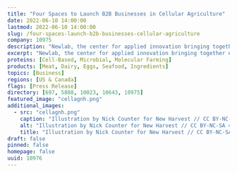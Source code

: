 ```yaml
---
title: "Four Spaces to Launch B2B Businesses in Cellular Agriculture"
date: 2022-06-10 14:00:00
lastmod: 2022-06-10 14:00:00
slug: /four-spaces-launch-b2b-businesses-cellular-agriculture
company: 10975
description: "Newlab, the center for applied innovation bringing together experts, industry, and civic leaders to solve systemic challenges with transformative technologies, today announced the launch of their new cellular agriculture venture studio"
excerpt: "Newlab, the center for applied innovation bringing together experts, industry, and civic leaders to solve systemic challenges with transformative technologies, today announced the launch of their new cellular agriculture venture studio"
proteins: [Cell-Based, Microbial, Molecular Farming]
products: [Meat, Dairy, Eggs, Seafood, Ingredients]
topics: [Business]
regions: [US & Canada]
flags: [Press Release]
directory: [697, 5808, 10023, 10643, 10975]
featured_image: "cellagnh.png"
additional_images:
  - src: "cellagnh.png"
    caption: "Illustration by Nick Counter for New Harvest // CC BY-NC-SA 4.0"
    alt: "Illustration by Nick Counter for New Harvest // CC BY-NC-SA 4.0"
    title: "Illustration by Nick Counter for New Harvest // CC BY-NC-SA 4.0"
draft: false
pinned: false
homepage: false
uuid: 10976
---
```

